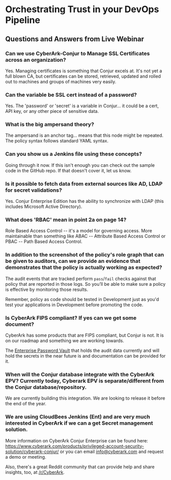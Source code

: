 # Orchestrating Trust in your DevOps Pipeline

## Questions and Answers from Live Webinar

### Can we use CyberArk-Conjur to Manage SSL Certificates across an organization?

Yes. Managing certificates is something that Conjur excels at. It's not yet a full blown CA, but certificates can be stored, retrieved, updated and rolled out to machines and groups of machines very easily.

### Can the variable be SSL cert instead of a password?

Yes. The 'password' or 'secret' is a variable in Conjur... it could be a cert, API key, or any other piece of sensitive data.

### What is the big ampersand theory?

The ampersand is an anchor tag... means that this node might be repeated. The policy syntax follows standard YAML syntax.

### Can you show us a Jenkins file using these concepts?

Going through it now. If this isn't enough you can check out the sample code in the GitHub repo. If that doesn't cover it, let us know.

### Is it possible to fetch data from external sources like AD, LDAP for secret validations?

Yes.  Conjur Enterprise Edition has the ability to synchronize with LDAP (this includes Microsoft Active Directory).

### What does 'RBAC' mean in point 2a on page 14?

Role Based Access Control -- it's a model for governing access. More maintainable than something like ABAC -- Attribute Based Access Control or PBAC -- Path Based Access Control.

### In addition to the screenshot of the policy's role graph that can be given to auditors, can we provide an evidence that demonstrates that the policy is actually working as expected?

The audit events that are tracked perform `pass`/`fail` checks against that policy that are reported in those logs.  So you’ll be able to make sure a policy is effective by monitoring those results.

Remember, policy as code should be tested in Development just as you'd test your applications in Development before promoting the code.

### Is CyberArk FIPS compliant? If yes can we get some document? 

CyberArk has some products that are FIPS compliant, but Conjur is not. It is on our roadmap and something we are working towards.

The [Enterprise Password Vault](http://lp.cyberark.com/rs/316-CZP-275/images/sb-CyberArk%20Digital%20Vault%20-%20Built%20for%20Security%209.19.2016-web.pdf) that holds the audit data currently and will hold the secrets in the near future is and documentation can be provided for it.

### When will the Conjur database integrate with the CyberArk EPV?  Currently today, Cyberark EPV is separate/different from the Conjur database/repository.

We are currently building this integration. We are looking to release it before the end of the year.

### We are using CloudBees Jenkins (Ent) and are very much interested in CyberArk if we can a get Secret management solution.

More information on CyberArk Conjur Enterprise can be found here: https://www.cyberark.com/products/privileged-account-security-solution/cyberark-conjur/ or you can email info@cyberark.com and request a demo or meeting.

Also, there's a great Reddit community that can provide help and share insights, too, at [/r/CyberArk](https://reddit.com/r/CyberArk).
